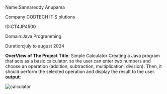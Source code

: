 Name:Sannareddy Anupama

Company:CODTECH IT S olutions

ID:CT4JP4500

Domain:Java Programming

Duration:july to august 2024

**OverView of The Project**
**Title**: Simple Calculator
Creating a Java program that acts as a basic calculator. so  the user can
enter two numbers and choose an operation (addition, subtraction, multiplication,
division). Then, it should perform the selected operation and display the result to the
user.
**output:**

![calculator](https://github.com/user-attachments/assets/24f58643-f870-4c55-8351-618b21fc39cd)
